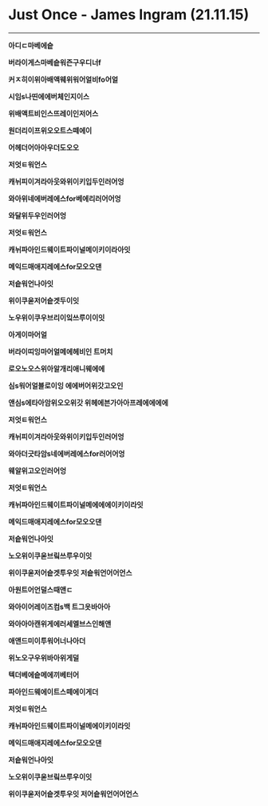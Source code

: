# Just Once - James Ingram (21.11.15)

****

**아디ㄷ마베에슽**

**버라이게스마베슽워즌구우디너f**

**커ㅈ히이위아배액웨위워어얼비fo어얼**

**시임s나띤에에버체인지이스**

**위배액트비인스뜨레이인저어스**

**원더리이프위오오트스떼에이**

**어헤더어아아우더도오오**

**저엇ㅌ워언스**

**캐뉘피이겨라아웃와위이키입두인러어엉**

**와아위네에버레에스for베에리러어어엉**

**와달위두우인러어엉**

**저엇ㅌ워언스**

**캐뉘파아인드웨이트파이널메이키이라아잇**

**메익드매애지레에스for모오오댄**

**저슽워언나아잇**

**위이쿠욷저어슽겟두이잇**

**노우위이쿠우브리이잌쓰루이이잇**



**아게이마어얼**

**버라이띠잉마어얼메에헤비인 트머치**

**로오노오스위아알개리애니웨에에**

**심s워어얼블로이잉 에에버어위갓고오인**

**앤심s에타아암위오오위갓 위헤에븐가아아프레에에에에**

**저엇ㅌ워언스**

**캐뉘피이겨라아웃와위이키입두인러어엉**

**와아더긋타암s네에버레에스for러어어엉**

**웨알위고오인러어엉**

**저엇ㅌ워언스**

**캐뉘파아인드웨이트파이널메에에에이키이라잇**

**메익드매애지레에스for모오오댄**

**저슽워언나아잇**

**노오위이쿠욷브맄쓰루우이잇**

**위이쿠욷저어슽겟투우잇 저슽워언어어언스**



**아원트어언덜스때앤ㄷ**

**와아이어레이즈컴s백 트그읏바아아**

**와아아아캔위게에러세엘브스인해앤**

**애앤드미이투워어너나아더**

**위노오구우위바아위게덜**

**텍더베에슽메에끼베터어**

**파아인드웨에이트스떼에이게더**



**저엇ㅌ워언스**

**캐뉘파아인드웨이트파이널메에이키이라잇**

**메익드매애지레에스for모오오댄**

**저슽워언나아잇**

**노오위이쿠욷브맄쓰루우이잇**

**위이쿠욷저어슽겟투우잇 저어슽워언어어언스**
